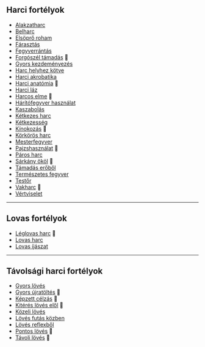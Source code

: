 ## Harci fortélyok

<!-- tag: harci__fortely -->

- [Alakzatharc](fortelyok.harci/alakzatharc.md)
- [Belharc](fortelyok.harci/belharc.md)
- [Elsöprő roham](fortelyok.harci/elsopro_roham.md)
- [Fárasztás](fortelyok.harci/farasztas.md)
- [Fegyverrántás](fortelyok.harci/fegyverrantas.md)
- [Forgószél támadás](fortelyok.harci/forgoszel_tamadas.md) 🔺
- [Gyors kezdeményezés](fortelyok.harci/gyors_kezdemenyezes.md)
- [Harc helyhez kötve](fortelyok.harci/harc_helyhez_kotve.md)
- [Harci akrobatika](fortelyok.harci/harci_akrobatika.md)
- [Harci anatómia](fortelyok.harci/harci_anatomia.md) 🔺
- [Harci láz](fortelyok.harci/harci_laz.md)
- [Harcos elme](fortelyok.harci/harcos_elme.md) 🔺
- [Hárítófegyver használat](fortelyok.harci/haritofegyver_hasznalat.md)
- [Kaszabolás](fortelyok.harci/kaszabolas.md)
- [Kétkezes harc](fortelyok.harci/ketkezes_harc.md)
- [Kétkezesség](fortelyok.harci/ketkezesseg.md)
- [Kínokozás](fortelyok.harci/kinokozas.md) 🔺
- [Körkörös harc](fortelyok.harci/korkoros_harc.md)
- [Mesterfegyver](fortelyok.harci/mesterfegyver.md)
- [Pajzshasználat](fortelyok.harci/pajzshasznalat.md) 🔺
- [Páros harc](fortelyok.harci/paros_harc.md)
- [Sárkány ököl](fortelyok.harci/sarkany_okol.md) 🔺
- [Támadás erőből](fortelyok.harci/tamadas_erobol.md)
- [Természetes fegyver](fortelyok.harci/termeszetes.fegyver.md)
- [Testőr](fortelyok.harci/testor.md)
- [Vakharc](fortelyok.harci/vakharc.md) 🔺
- [Vértviselet](fortelyok.harci/vertviselet.md)

---
## Lovas fortélyok

<!-- tag: harci__lovas__fortely -->

- [Léglovas harc](fortelyok.harci/leglovas_harc.md) 🔺
- [Lovas harc](fortelyok.harci/lovas_harc.md)
- [Lovas íjászat](fortelyok.harci/lovas_ijaszat.md)

---
## Távolsági harci fortélyok

<!-- tag: tavharc__fortely -->

- [Gyors lövés](fortelyok.harci/gyors_loves.md)
- [Gyors újratöltés](fortelyok.harci/gyors_ujratoltes.md) 🔺
- [Képzett célzás](fortelyok.harci/kepzett_celzas.md) 🔺
- [Kitérés lövés elől](fortelyok.harci/kiteres_loves_elol.md) 🔺
- [Közeli lövés](fortelyok.harci/kozeli_loves.md)
- [Lövés futás közben](fortelyok.harci/loves_futas_kozben.md)
- [Lövés reflexből](fortelyok.harci/loves_reflexbol.md)
- [Pontos lövés](fortelyok.harci/pontos_loves.md) 🔺
- [Távoli lövés](fortelyok.harci/tavoli_loves.md) 🔺
